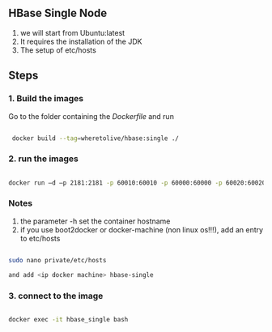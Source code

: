 HBase Single Node
-----------------

1.	we will start from Ubuntu:latest
2.	It requires the installation of the JDK
3.	The setup of etc/hosts

Steps
-----

### 1. Build the images

Go to the folder containing the *Dockerfile* and run

```bash

 docker build --tag=wheretolive/hbase:single ./

```

### 2. run the images

```bash

docker run –d –p 2181:2181 -p 60010:60010 -p 60000:60000 -p 60020:60020 -p 60030:60030 –h hbase-single --name=hbase_single wheretolive/hbase:single

```

### Notes

1.	the parameter -h set the container hostname
2.	if you use boot2docker or docker-machine (non linux os!!!), add an entry to etc/hosts

```bash

sudo nano private/etc/hosts

and add <ip docker machine> hbase-single
```

### 3. connect to the image

```bash

docker exec -it hbase_single bash

```
